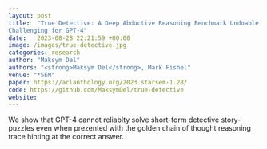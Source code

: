 ```yaml
---
layout: post
title:  "True Detective: A Deep Abductive Reasoning Benchmark Undoable for GPT-3 and
Challenging for GPT-4"
date:   2023-08-28 22:21:59 +00:00
image: /images/true-detective.jpg
categories: research
author: "Maksym Del"
authors: "<strong>Maksym Del</strong>, Mark Fishel"
venue: "*SEM"
paper: https://aclanthology.org/2023.starsem-1.28/
code: https://github.com/MaksymDel/true-detective
website: 
---
```

We show that GPT-4 cannot reliablty solve short-form detective story-puzzles even when prezented with the golden chain of thought reasoning trace hinting at the correct answer. 
